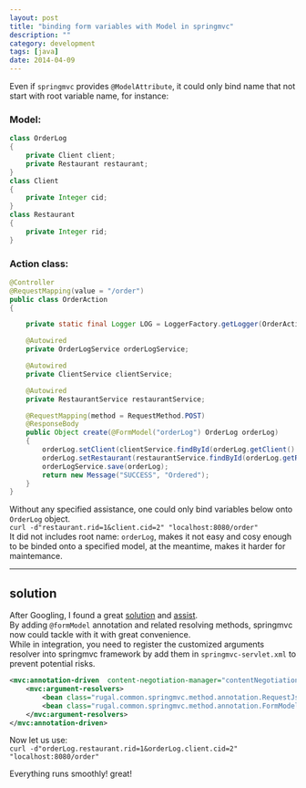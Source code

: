 ```yaml
---
layout: post
title: "binding form variables with Model in springmvc"
description: ""
category: development
tags: [java]
date: 2014-04-09
---
```

Even if `springmvc` provides `@ModelAttribute`, it could only bind name that not start with root variable name, for instance:  

### Model: 
```java
class OrderLog
{
    private Client client;
    private Restaurant restaurant;
}
class Client
{
    private Integer cid;
}
class Restaurant
{
    private Integer rid;
}
```

### Action class:
```java
@Controller
@RequestMapping(value = "/order")
public class OrderAction
{

    private static final Logger LOG = LoggerFactory.getLogger(OrderAction.class.getName());

    @Autowired
    private OrderLogService orderLogService;

    @Autowired
    private ClientService clientService;

    @Autowired
    private RestaurantService restaurantService;

    @RequestMapping(method = RequestMethod.POST)
    @ResponseBody
    public Object create(@FormModel("orderLog") OrderLog orderLog)
    {
        orderLog.setClient(clientService.findById(orderLog.getClient().getCid()));
        orderLog.setRestaurant(restaurantService.findById(orderLog.getRestaurant().getRid()));
        orderLogService.save(orderLog);
        return new Message("SUCCESS", "Ordered");
    }
}
```

Without any specified assistance, one could only bind variables below onto `OrderLog` object.  
`curl -d"restaurant.rid=1&client.cid=2" "localhost:8080/order"`  
It did not includes root name: `orderLog`, makes it not easy and cosy enough to be binded onto a specified model, at the meantime, makes it harder for maintemance.  



-------

## solution
After Googling, I found a great [solution](http://jinnianshilongnian.iteye.com/blog/1717180) and [assist](http://www.java-allandsundry.com/2013/01/spring-mvc-customizing.html).  
By adding `@formModel` annotation and related resolving methods, springmvc now could tackle with it with great convenience.  
While in integration, you need to register the customized arguments resolver into springmvc framework by add them in `springmvc-servlet.xml` to prevent potential risks.  


```xml
<mvc:annotation-driven  content-negotiation-manager="contentNegotiationManager">
    <mvc:argument-resolvers>
        <bean class="rugal.common.springmvc.method.annotation.RequestJsonParamMethodArgumentResolver"/>
        <bean class="rugal.common.springmvc.method.annotation.FormModelMethodArgumentResolver"/>
    </mvc:argument-resolvers>
</mvc:annotation-driven>
```

Now let us use:  
`curl -d"orderLog.restaurant.rid=1&orderLog.client.cid=2" "localhost:8080/order"`  

Everything runs smoothly! great!
